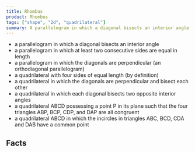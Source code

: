 ```yaml
---
title: Rhombus
product: Rhombus
tags: ["shape", "2d", "quadrilateral"]
summary: A parallelogram in which a diagonal bisects an interior angle
---
```


- a parallelogram in which a diagonal bisects an interior angle
- a parallelogram in which at least two consecutive sides are equal in length
- a parallelogram in which the diagonals are perpendicular (an orthodiagonal parallelogram)
- a quadrilateral with four sides of equal length (by definition)
- a quadrilateral in which the diagonals are perpendicular and bisect each other
- a quadrilateral in which each diagonal bisects two opposite interior angles
- a quadrilateral ABCD possessing a point P in its plane such that the four triangles ABP, BCP, CDP, and DAP are all congruent
- a quadrilateral ABCD in which the incircles in triangles ABC, BCD, CDA and DAB have a common point

## Facts

<!-- Area {{<latex>}}\displaystyle K=a^{2}\cdot \sin \alpha =a^{2}\cdot \sin \beta {{</latex>}} (Based on sin of angle) -->

<!-- Equation: {{<latex>}}\displaystyle \left|{\frac {x}{a}}\right|\!+\left|{\frac {y}{b}}\right|\!=1 {{</latex>}} -->
